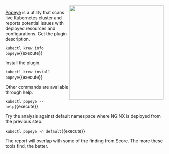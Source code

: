 <img align="right" src="/javajon/courses/kubernetes-extensibility/kubectl-plugins/assets/popeye.png" width="300">

[Popeye](https://github.com/derailed/popeye) is a utility that scans live Kubernetes cluster and reports potential issues with deployed resources and configurations. Get the plugin description.

`kubectl krew info popeye`{{execute}}

Install the plugin.

`kubectl krew install popeye`{{execute}}

Other commands are available through help.

`kubectl popeye --help`{{execute}}

Try the analysis against default namespace where NGINX is deployed from the previous step.

`kubectl popeye -n default`{{execute}}

The report will overlap with some of the finding from Score. The more these tools find, the better.

